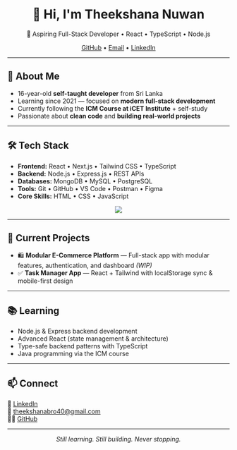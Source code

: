 <h1 align="center">👋 Hi, I'm Theekshana Nuwan</h1>
<p align="center">
  🚀 Aspiring Full-Stack Developer • React • TypeScript • Node.js  
</p>

<div align="center">
  <a href="https://github.com/nuwandev">GitHub</a> • 
  <a href="mailto:theekshanabro40@gmail.com">Email</a> • 
  <a href="https://linkedin.com/in/nuwandev">LinkedIn</a>
</div>

---

## 🌟 About Me
- 16-year-old **self-taught developer** from Sri Lanka  
- Learning since 2021 — focused on **modern full-stack development**  
- Currently following the **ICM Course at iCET Institute** + self-study  
- Passionate about **clean code** and **building real-world projects**  

---

## 🛠 Tech Stack
- **Frontend:** React • Next.js • Tailwind CSS • TypeScript  
- **Backend:** Node.js • Express.js • REST APIs  
- **Databases:** MongoDB • MySQL • PostgreSQL  
- **Tools:** Git • GitHub • VS Code • Postman • Figma  
- **Core Skills:** HTML • CSS • JavaScript  

<div align="center">
  <img src="https://skillicons.dev/icons?i=ts,js,react,nextjs,nodejs,express,mongodb,mysql,postgresql,tailwind,html,css,git,vscode,figma" />
</div>

---

## 🚧 Current Projects
- 🛍️ **Modular E-Commerce Platform** — Full-stack app with modular features, authentication, and dashboard *(WIP)*  
- ✅ **Task Manager App** — React + Tailwind with localStorage sync & mobile-first design  

---

## 📚 Learning
- Node.js & Express backend development  
- Advanced React (state management & architecture)  
- Type-safe backend patterns with TypeScript  
- Java programming via the ICM course

---

## 📫 Connect
💼 [LinkedIn](https://linkedin.com/in/nuwandev)  
📧 theekshanabro40@gmail.com  
🧑‍💻 [GitHub](https://github.com/nuwandev)

---

<p align="center"><i>Still learning. Still building. Never stopping.</i></p>
